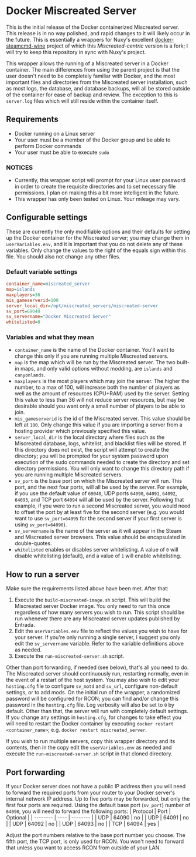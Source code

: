# Docker Miscreated Server
This is the initial release of the Docker containerized Miscreated server. This release is in no way polished, and rapid changes to it will likely occur in the future. This is essentially a wrappers for Nuxy's excellent [docker-steamcmd-wine](https://github.com/nuxy/docker-steamcmd-wine) project of which this *Miscreated-centric* version is a fork; I will try to keep this repository in sync with Nuxy's project.

This wrapper allows the running of a Miscreated server in a Docker container. The main differences from using the parent project is that the user doesn't need to be completely familiar with Docker, and the most important files and directories from the Miscreated server installation, such as most logs, the database, and database backups, will all be stored outside of the container for ease of backup and review. The exception to this is `server.log` files which will still reside within the container itself.

## Requirements
* Docker running on a Linux server
* Your user must be a member of the Docker group and be able to perform Docker commands
* Your user must be able to execute `sudo`

### NOTICES
* Currently, this wrapper script will prompt for your Linux user password in order to create the requisite directories and to set necessary file permissions. I plan on making this a bit more intelligent in the future.
* This wrapper has only been tested on Linux. Your mileage may vary.

## Configurable settings
These are currently the only modifiable options and their defaults for setting up the Docker container for the Miscreated server; you may change them in `userVariables.env`, and it is important that you do not delete any of these variables. Only change the values to the right of the equals sign within this file. You should also not change any other files.

### Default variable settings
```ini
container_name=miscreated_server
map=islands
maxplayers=36
mis_gameserverid=100
server_local_dir=/opt/miscreated_servers/miscreated-server
sv_port=69040
sv_servername="Docker Miscreated Server"
whitelisted=0
```

### Variables and what they mean
* `container_name` is the name of the Docker container. You'll want to change this only if you are running multiple Miscreated servers.
* `map` is the map which will be run by the Miscreated server. The two built-in maps, and only valid options without modding, are `islands` and `canyonlands`.
* `maxplayers` is the most players which may join the server. The higher the number, to a max of 100, will increase both the number of players as well as the amount of resources (CPU+RAM) used by the server. Setting this value to less than 36 will not reduce server resources, but may be desirable should you want only a small number of players to be able to join.
* `mis_gameserverid` is the id of the Miscreated server. This value should be left at `100`. Only change this value if you are importing a server from a hosting provider which previously specified this value.
* `server_local_dir` is the local directory where files such as the Miscreated database, logs, whitelist, and blacklist files will be stored. If this directory does not exist, the script will attempt to create the directory; you will be prompted for your system password upon execution of the sudo commands needed to create the directory and set directory permissions. You will only want to change this directory path if you are running multiple Miscreated servers.
* `sv_port` is the base port on which the Miscreated server will run. This port, and the next four ports, will all be used by the server. For example, if you use the default value of `69040`, UDP ports `64090`, `64091`, `64092`, `64093`, and TCP port `64094` will all be used by the server. Following that example, if you were to run a second Miscreated server, you would need to offset the port by at least five for the second server (e.g. you would want to use `sv_port=64095` for the second server if your first server is using `sv_port=64090`).
* `sv_servername` is the name of the server as it will appear in the Steam and Miscreated server browsers. This value should be encapsulated in double-quotes.
* `whitelisted` enables or disables server whitelisting. A value of `0` will disable whitelisting (default), and a value of `1` will enable whitelisting.

## How to run a server
Make sure the requirements listed above have been met. After that:
1. Execute the `build-miscreated-image.sh` script. This will build the Miscreated server Docker image. You only need to run this once regardless of how many servers you wish to run. This script should be run whenever there are any Miscreated server updates published by Entrada.
2. Edit the `userVariables.env` file to reflect the values you wish to have for your server. If you're only running a single server, I suggest you only edit the `sv_servername` variable. Refer to the variable definitions above as needed.
3. Execute the `run-miscreated-server.sh` script.

Other than port forwarding, if needed (see below), that's all you need to do. The Miscreated server should continuously run, restarting normally, even in the event of a restart of the host system. You may also wish to edit your `hosting.cfg` file to configure `sv_motd` and `sv_url`, configure non-default settings, or to add mods. On the initial run of the wrapper, a randomized password will be configured for RCON; you can find and/or change this password in the `hosting.cfg` file. Log verbosity will also be set to `0` by default. Other than that, the server will run with completely default settings. If you change any settings in `hosting.cfg`, for changes to take effect you will need to restart the Docker container by executing `docker restart <container_name>`; e.g. `docker restart miscreated_server`.

If you wish to run multiple servers, copy this wrapper directory and its contents, then in the copy edit the `userVariables.env` as needed and execute the `run-miscreated-server.sh` script in that cloned directory.

## Port forwarding
If your Docker server does not have a public IP address then you will need to forward the required ports from your router to your Docker server's internal network IP address. Up to five ports may be forwarded, but only the first four ports are required. Using the default base port (`sv_port`) number of `64090`, you will need to forward the following ports:
| Protocol | Port | Optional |
| -------- | ---- | -------- |
| UDP | 64090 | no |
| UDP | 64091 | no |
| UDP | 64092 | no |
| UDP | 64093 | no |
| TCP | 64094 | yes |

Adjust the port numbers relative to the base port number you choose. The fifth port, the TCP port, is only used for RCON. You won't need to forward that unless you want to access RCON from outside of your LAN.
